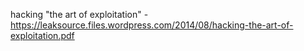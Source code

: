 hacking "the art of exploitation" - https://leaksource.files.wordpress.com/2014/08/hacking-the-art-of-exploitation.pdf

